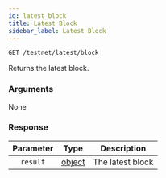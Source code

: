 ```yaml
---
id: latest_block
title: Latest Block
sidebar_label: Latest Block
---
```


```bash title=ENDPOINT
GET /testnet/latest/block
```

Returns the latest block.

### Arguments

None

### Response
| Parameter |                 Type                  |   Description    |
|:---------:|:-------------------------------------:|:----------------:|
| `result`  | [object](../../concepts/beginner/05_blocks.md) | The latest block |

